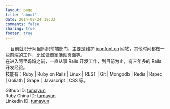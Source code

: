```yaml
---
layout: page
title: "about"
date: 2014-08-24 19:33
comments: false
sharing: true
footer: true
---
```


&nbsp;&nbsp;&nbsp;&nbsp;目前就职于阿里妈妈前端部门，主要是维护 [iconfont.cn](http://www.iconfont.cn) 网站，其他时间都做一些前端的工作，比如做商家活动页面等。    
在进入阿里妈妈之前，一直从事 Rails 开发工作，到目前为止，有三年多的 Rails 开发经验。    
技能有：Ruby | Ruby on Rails | Linux | REST | Git | Mongodb | Redis | Rspec | Goliath | Grape | Javascript | CSS 等。    

Github ID: [tumayun](https://github.com/tumayun)    
Ruby China ID: [tumayun](https://ruby-china.org/tumayun)    
Linkedin ID: [tumayun](http://cn.linkedin.com/pub/mayun-tu/73/694/330/)    
